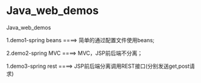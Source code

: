 # Java_web_demos
Java_web_demos

1.demo1-spring beans ====> 简单的通过配置文件使用beans;

2.demo2-spring MVC ====> MVC，JSP前后端不分离；

1.demo3-spring rest ====> JSP前后端分离调用REST接口(分别发送get,post请求)
